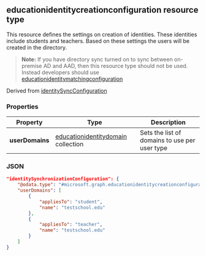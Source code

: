 ## educationidentitycreationconfiguration resource type

This resource defines the settings on creation of identities. These identities include students and teachers. Based on these settings the users will be created in the directory.

> **Note:** If you have directory sync turned on to sync between on-premise AD and AAD, then this resource type should not be used. Instead developers should use [educationidentitymatchingconfiguration](educationidentitymatchingconfiguration.md)

Derived from [identitySyncConfiguration](identitySyncConfiguration.md)

### Properties

| Property | Type | Description |
|-|-|-|
| **userDomains** | [educationidentitydomain](educationidentitydomain.md) collection |  Sets the list of domains to use per user type  |

### JSON

```json
"identitySynchronizationConfiguration": {
    "@odata.type": "#microsoft.graph.educationidentitycreationconfiguration",
    "userDomains": [
        {
            "appliesTo": "student",
            "name": "testschool.edu"
        },
        {
            "appliesTo": "teacher",
            "name": "testschool.edu"
        }
    ]
}
```